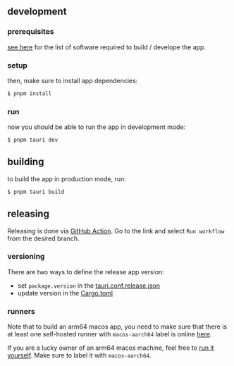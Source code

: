 ## development

### prerequisites

[see here](https://tauri.app/v1/guides/getting-started/prerequisites)
for the list of software required to build / develope the app.

### setup

then, make sure to install app dependencies:

```bash
$ pnpm install
```

### run

now you should be able to run the app in development mode:

```bash
$ pnpm tauri dev
```

## building

to build the app in production mode, run:

```bash
$ pnpm tauri build
```

## releasing

Releasing is done via [GitHub Action](https://github.com/gitbutlerapp/gitbutler-client/actions/workflows/publish.yaml).
Go to the link and select `Run workflow` from the desired branch.

### versioning

There are two ways to define the release app version:
* set `package.version` in the [tauri.conf.release.json](./src-tauri/tauri.conf.release.json)
* update version in the [Cargo.toml](./src-tauri/Cargo.toml)

### runners

Note that to build an arm64 macos app, you need to make sure that there is at least one self-hosted runner
with `macos-aarch64` label is online [here](https://github.com/gitbutlerapp/gitbutler-client-tauri/settings/actions/runners).

If you are a lucky owner of an arm64 macos machine, feel free to [run it yourself](https://github.com/gitbutlerapp/gitbutler-client-tauri/settings/actions/runners/new).
Make sure to label it with `macos-aarch64`.
